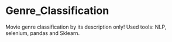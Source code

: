 # Genre_Classification
Movie genre classification by its description only! Used tools: NLP, selenium, pandas and Sklearn.

